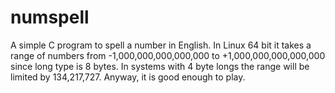 # numspell
A simple C program to spell a number in English. In Linux 64 bit it takes a range of numbers from -1,000,000,000,000,000 to +1,000,000,000,000,000 since long type is 8 bytes. In systems with 4 byte longs the range will be limited by 134,217,727. Anyway, it is good enough to play.
